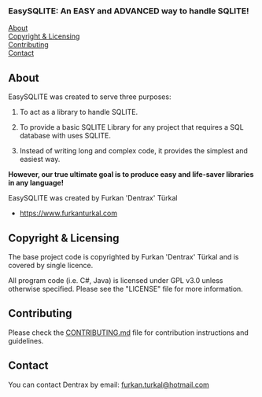### EasySQLITE: An EASY and ADVANCED way to handle SQLITE!

[About](#about)  
[Copyright & Licensing](#copyright--licensing)  
[Contributing](#contributing)  
[Contact](#contact) 

## About

EasySQLITE was created to serve three purposes:

1. To act as a library to handle SQLITE.

2. To provide a basic SQLITE Library for any project that requires a SQL database with uses SQLITE. 

3. Instead of writing long and complex code, it provides the simplest and easiest way.

**However, our true ultimate goal is to produce easy and life-saver libraries in any language!**

EasySQLITE was created by Furkan 'Dentrax' Türkal

 * <https://www.furkanturkal.com>
 
 ## Copyright & Licensing

The base project code is copyrighted by Furkan 'Dentrax' Türkal and
is covered by single licence.

All program code (i.e. C#, Java) is licensed under GPL v3.0 unless otherwise
specified.  Please see the "LICENSE" file for more information.

## Contributing

Please check the [CONTRIBUTING.md](CONTRIBUTING.md) file for contribution instructions and guidelines.

## Contact

You can contact Dentrax by email:
    furkan.turkal@hotmail.com
